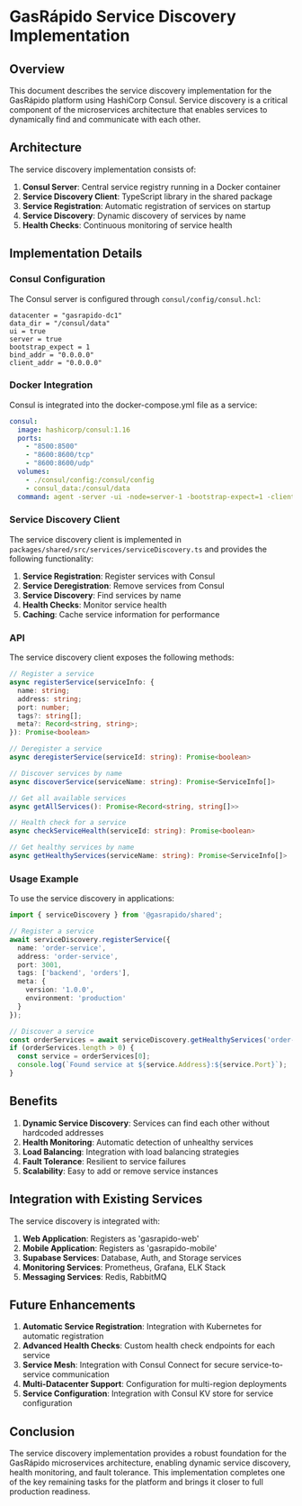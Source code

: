 # GasRápido Service Discovery Implementation

## Overview

This document describes the service discovery implementation for the GasRápido platform using HashiCorp Consul. Service discovery is a critical component of the microservices architecture that enables services to dynamically find and communicate with each other.

## Architecture

The service discovery implementation consists of:

1. **Consul Server**: Central service registry running in a Docker container
2. **Service Discovery Client**: TypeScript library in the shared package
3. **Service Registration**: Automatic registration of services on startup
4. **Service Discovery**: Dynamic discovery of services by name
5. **Health Checks**: Continuous monitoring of service health

## Implementation Details

### Consul Configuration

The Consul server is configured through `consul/config/consul.hcl`:

```hcl
datacenter = "gasrapido-dc1"
data_dir = "/consul/data"
ui = true
server = true
bootstrap_expect = 1
bind_addr = "0.0.0.0"
client_addr = "0.0.0.0"
```

### Docker Integration

Consul is integrated into the docker-compose.yml file as a service:

```yaml
consul:
  image: hashicorp/consul:1.16
  ports:
    - "8500:8500"
    - "8600:8600/tcp"
    - "8600:8600/udp"
  volumes:
    - ./consul/config:/consul/config
    - consul_data:/consul/data
  command: agent -server -ui -node=server-1 -bootstrap-expect=1 -client=0.0.0.0 -config-file=/consul/config/consul.hcl
```

### Service Discovery Client

The service discovery client is implemented in `packages/shared/src/services/serviceDiscovery.ts` and provides the following functionality:

1. **Service Registration**: Register services with Consul
2. **Service Deregistration**: Remove services from Consul
3. **Service Discovery**: Find services by name
4. **Health Checks**: Monitor service health
5. **Caching**: Cache service information for performance

### API

The service discovery client exposes the following methods:

```typescript
// Register a service
async registerService(serviceInfo: {
  name: string;
  address: string;
  port: number;
  tags?: string[];
  meta?: Record<string, string>;
}): Promise<boolean>

// Deregister a service
async deregisterService(serviceId: string): Promise<boolean>

// Discover services by name
async discoverService(serviceName: string): Promise<ServiceInfo[]>

// Get all available services
async getAllServices(): Promise<Record<string, string[]>>

// Health check for a service
async checkServiceHealth(serviceId: string): Promise<boolean>

// Get healthy services by name
async getHealthyServices(serviceName: string): Promise<ServiceInfo[]>
```

### Usage Example

To use the service discovery in applications:

```typescript
import { serviceDiscovery } from '@gasrapido/shared';

// Register a service
await serviceDiscovery.registerService({
  name: 'order-service',
  address: 'order-service',
  port: 3001,
  tags: ['backend', 'orders'],
  meta: {
    version: '1.0.0',
    environment: 'production'
  }
});

// Discover a service
const orderServices = await serviceDiscovery.getHealthyServices('order-service');
if (orderServices.length > 0) {
  const service = orderServices[0];
  console.log(`Found service at ${service.Address}:${service.Port}`);
}
```

## Benefits

1. **Dynamic Service Discovery**: Services can find each other without hardcoded addresses
2. **Health Monitoring**: Automatic detection of unhealthy services
3. **Load Balancing**: Integration with load balancing strategies
4. **Fault Tolerance**: Resilient to service failures
5. **Scalability**: Easy to add or remove service instances

## Integration with Existing Services

The service discovery is integrated with:

1. **Web Application**: Registers as 'gasrapido-web'
2. **Mobile Application**: Registers as 'gasrapido-mobile'
3. **Supabase Services**: Database, Auth, and Storage services
4. **Monitoring Services**: Prometheus, Grafana, ELK Stack
5. **Messaging Services**: Redis, RabbitMQ

## Future Enhancements

1. **Automatic Service Registration**: Integration with Kubernetes for automatic registration
2. **Advanced Health Checks**: Custom health check endpoints for each service
3. **Service Mesh**: Integration with Consul Connect for secure service-to-service communication
4. **Multi-Datacenter Support**: Configuration for multi-region deployments
5. **Service Configuration**: Integration with Consul KV store for service configuration

## Conclusion

The service discovery implementation provides a robust foundation for the GasRápido microservices architecture, enabling dynamic service discovery, health monitoring, and fault tolerance. This implementation completes one of the key remaining tasks for the platform and brings it closer to full production readiness.